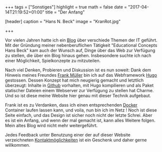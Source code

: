 +++
tags = ["Sonstiges"]
highlight = true
math = false
date = "2017-04-14T21:19:52+01:00"
title = "Der Anfang"

[header]
  caption = "Hans N. Beck"
  image = "KranRot.jpg"

+++

Vor vielen Jahren hatte ich ein [Blog](https://hansnbeck.blogspot.com) über verschiede Themen der IT geführt. Mit der Gründung meiner nebenberuflichen Tätigkeit "Educational Concepts Hans Beck" kam auch der Wunsch auf, Dinge über das Web zur Verfügung zu stellen, die über ein Blog hinaus gehen. Insbesondere suchte ich nach einer Möglichkeit, Spielkonzepte zu mitzuteilen.

Nach viel Denken, Probieren und Diskussion ist es nun soweit: Dank dem Hinweis meines Freundes [Frank Müller](http://blog.tideland.biz/) bin ich auf das Webframework [Hugo](https://gohugo.io) gestossen. Dessen Konzept hat mich neugierig gemacht und letztlich überzeugt: Inhalte in [Github](http://github.com) vorhalten, mit Hugo kompilieren und als Paket statischer Dateien einem Webserver zur Verfügung zu stellen hat Charme. Und so ist diese meine Website hier genau mit dieser Technik aufgebaut.

Frank ist es zu Verdanken, dass ich einen entsprechenden [Docker](https://www.docker.com/) Container laufen lassen kann, und voila, nun bin ich im Netz ! Noch ist diese Seite einfach, und das Design ist sicher noch nicht der letzte Schrei. Aber es ist ein Anfang, und wenn der mal gemacht ist, kann alles Weitere folgen. Mein altes Blog wird nicht mehr weitergeführt.

Jedes Feedback unter Benutzung einer der auf dieser Website verzeichneten [Kontaktmöglichkeiten](/#contact) ist ein Geschenk und daher gerne willkommen.
